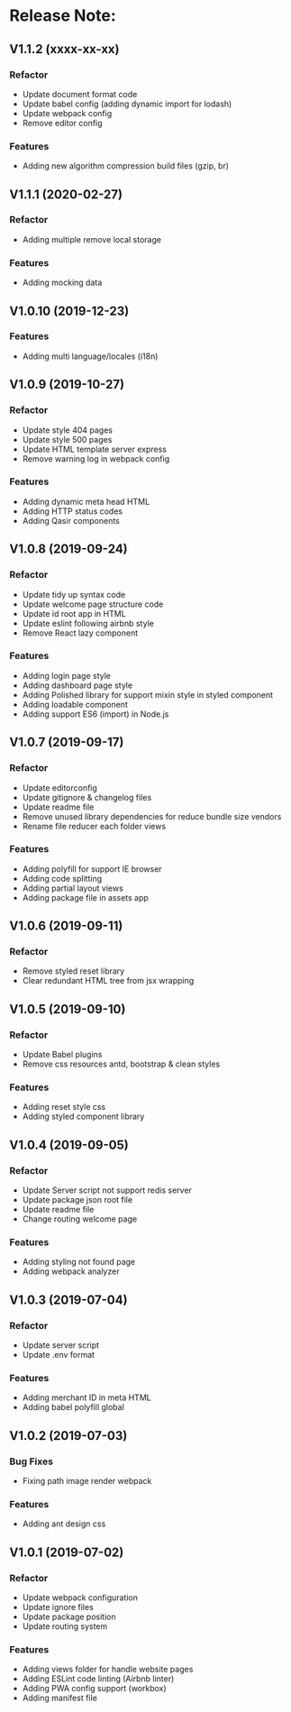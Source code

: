 # Release Note:

## V1.1.2 (xxxx-xx-xx)

### Refactor

- Update document format code
- Update babel config (adding dynamic import for lodash)
- Update webpack config
- Remove editor config

### Features

- Adding new algorithm compression build files (gzip, br)

## V1.1.1 (2020-02-27)

### Refactor

- Adding multiple remove local storage

### Features

- Adding mocking data

## V1.0.10 (2019-12-23)

### Features

- Adding multi language/locales (i18n)

## V1.0.9 (2019-10-27)

### Refactor

- Update style 404 pages
- Update style 500 pages
- Update HTML template server express
- Remove warning log in webpack config

### Features

- Adding dynamic meta head HTML
- Adding HTTP status codes
- Adding Qasir components

## V1.0.8 (2019-09-24)

### Refactor

- Update tidy up syntax code
- Update welcome page structure code
- Update id root app in HTML
- Update eslint following airbnb style
- Remove React lazy component

### Features

- Adding login page style
- Adding dashboard page style
- Adding Polished library for support mixin style in styled component
- Adding loadable component
- Adding support ES6 (import) in Node.js

## V1.0.7 (2019-09-17)

### Refactor

- Update editorconfig
- Update gitignore & changelog files
- Update readme file
- Remove unused library dependencies for reduce bundle size vendors
- Rename file reducer each folder views

### Features

- Adding polyfill for support IE browser
- Adding code splitting
- Adding partial layout views
- Adding package file in assets app

## V1.0.6 (2019-09-11)

### Refactor

- Remove styled reset library
- Clear redundant HTML tree from jsx wrapping

## V1.0.5 (2019-09-10)

### Refactor

- Update Babel plugins
- Remove css resources antd, bootstrap & clean styles

### Features

- Adding reset style css
- Adding styled component library

## V1.0.4 (2019-09-05)

### Refactor

- Update Server script not support redis server
- Update package json root file
- Update readme file
- Change routing welcome page

### Features

- Adding styling not found page
- Adding webpack analyzer

## V1.0.3 (2019-07-04)

### Refactor

- Update server script
- Update .env format

### Features

- Adding merchant ID in meta HTML
- Adding babel polyfill global

## V1.0.2 (2019-07-03)

### Bug Fixes

- Fixing path image render webpack

### Features

- Adding ant design css

## V1.0.1 (2019-07-02)

### Refactor

- Update webpack configuration
- Update ignore files
- Update package position
- Update routing system

### Features

- Adding views folder for handle website pages
- Adding ESLint code linting (Airbnb linter)
- Adding PWA config support (workbox)
- Adding manifest file
